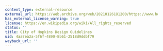 ```yaml
---
content_type: external-resource
external_url: https://web.archive.org/web/20210126181200/https://www.hopkinsmn.com/197/Downtown-Overlay-District
has_external_license_warning: true
license: https://en.wikipedia.org/wiki/All_rights_reserved
status: ''
title: City of Hopkins Design Guidelines
uid: 4aa7ea2a-5f6f-4890-8b61-2518d9ddbf79
wayback_url: ''
---
```


